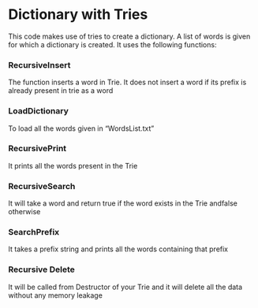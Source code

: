 # Dictionary with Tries

This code makes use of tries to create a dictionary. A list of words is given for which a dictionary is created. It uses the following functions:



### RecursiveInsert 

The function inserts a word in Trie. It does not insert a word if its prefix is already present in trie as a word


### LoadDictionary 

To load all the words given in “WordsList.txt”


### RecursivePrint 

It prints all the words present in the Trie


### RecursiveSearch 

It will take a word and return true if the word exists in the Trie andfalse otherwise


### SearchPrefix 

It takes a prefix string and prints all the words containing that prefix


### Recursive Delete 

It will be called from Destructor of your Trie and it will delete all the data without any memory leakage
